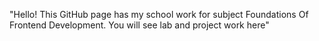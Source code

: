 "Hello! This GitHub page has my school work for subject Foundations Of Frontend Development. You will see lab and project work here"






